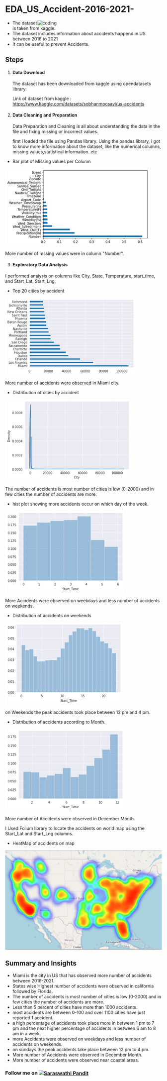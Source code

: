 # EDA_US_Accident-2016-2021-
<img align="right" alt="coding" width="400" src="https://cdn.dribbble.com/users/207059/screenshots/16573416/media/4f24405796465a71b2691f94f5e5d1f8.gif">

- The dataset is taken from kaggle. 
- The dataset includes information about accidents happend in US between 2016 to 2021
- It can be useful to prevent Accidents.

## Steps

1. #### Data Download

   The dataset has been downloaded from kaggle using opendatasets library.

   Link of dataset from kaggle : https://www.kaggle.com/datasets/sobhanmoosavi/us-accidents

2. #### Data Cleaning and Preparation

   Data Preparation and Cleaning is all about understanding the data in the file and
   fixing missing or incorrect values.
   
   first i loaded the file using Pandas library. Using the pandas library, i got to know more information about the dataset, like the numerical columns, missing      values,statistical information..etc

- Bar plot of Missing values per Column

![](Screenshots/Bar%20plot%20of%20Missing%20values%20per%20column.png)

More number of mssing values were in column "Number".

3. #### Exploratory Data Analysis

I performed analysis on columns like City, State, Temperature, start_time, and Start_Lat, Start_Lng.

- Top 20 cities by accident

![](Screenshots/Top%2020%20cities%20by%20accident.png)

More number of accidents were observed in Miami city.

- Distribution of cities by accident

![](Screenshots/Distribution%20of%20cities%20by%20accident.png)

The number of accidents is most number of cities is low (0-2000) and in few cities the number of accidents are more.

- hist plot showing more accidents occur on which day of the week.

![](Screenshots/hist%20plot%20showing%20more%20accidents%20occur%20on%20which%20day%20of%20the%20week.png)

More Accidents were observed on weekdays and less number of accidents on weekends.

- Distribution of accidents on weekends

![](Screenshots/Distribution%20of%20accidents%20on%20weekends.png)

on Weekends the peak accidents took place between 12 pm and 4 pm.

- Distribution of accidents according to Month.

![](Screenshots/Distribution%20of%20accidents%20according%20to%20month.png)

More number of Accidents were observed in December Month.

I Used Folium library to locate the accidents on world map using the Start_Lat and Start_Lng columns.

- HeatMap of accidents on map

![](Screenshots/heatmap%20of%20accidents%20on%20map.png)

## Summary and Insights

- Miami is the city in US that has observed more number of accidents between 2016-2021.
- States wise Highest number of accidents were observed in california followed by Florida.
- The number of accidents is most number of cities is low (0-2000) and in few cities the number of accidents are more.
- Less than 5 percent of cities have more than 1000 accidents.
- most accidents are between 0-100 and over 1100 cities have just reported 1 accident.
- a high percentage of accidents took place more in between 1 pm to 7 pm and the next higher percentage of accidents in between 6 am to 8 am in a week.
- more Accidents were observed on weekdays and less number of accidents on weekends.
- on sundays the peak accidents take place between 12 pm to 4 pm.
- More number of Accidents were observed in December Month.
- More number of accidents were observed near coastal areas.


### Follow me on <a href="https://www.linkedin.com/in/saraswathi-pandit-806796183/" target="blank"><img align="center" src="https://img.shields.io/badge/-SaraswathiPandit-blue?style=flat-square&logo=Linkedin&logoColor=white&link=https://www.linkedin.com/in/saraswathi-pandit-806796183/" alt="Saraswathi Pandit" height="20" width="120" /></a>

